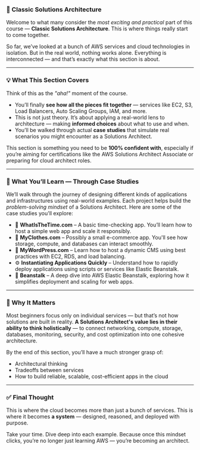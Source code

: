 
### 🧠 Classic Solutions Architecture 

Welcome to what many consider the *most exciting and practical* part of this course — **Classic Solutions Architecture**. This is where things really start to come together.

So far, we’ve looked at a bunch of AWS services and cloud technologies in isolation. But in the real world, nothing works alone. Everything is interconnected — and that’s exactly what this section is about.

---

### 💡 What This Section Covers

Think of this as the *"aha!"* moment of the course.

* You’ll finally **see how all the pieces fit together** — services like EC2, S3, Load Balancers, Auto Scaling Groups, IAM, and more.
* This is not just theory. It’s about applying a real-world lens to architecture — making **informed choices** about what to use and when.
* You’ll be walked through actual **case studies** that simulate real scenarios you might encounter as a Solutions Architect.

This section is something you need to be **100% confident with**, especially if you’re aiming for certifications like the AWS Solutions Architect Associate or preparing for cloud architect roles.

---

### 🧪 What You’ll Learn — Through Case Studies

We’ll walk through the journey of designing different kinds of applications and infrastructures using real-world examples. Each project helps build the *problem-solving mindset* of a Solutions Architect. Here are some of the case studies you'll explore:

* 🔹 **WhatIsTheTime.com** – A basic time-checking app. You’ll learn how to host a simple web app and scale it responsibly.
* 👕 **MyClothes.com** – Possibly a small e-commerce app. You'll see how storage, compute, and databases can interact smoothly.
* 📝 **MyWordPress.com** – Learn how to host a dynamic CMS using best practices with EC2, RDS, and load balancing.
* ⚙️ **Instantiating Applications Quickly** – Understand how to rapidly deploy applications using scripts or services like Elastic Beanstalk.
* 🌱 **Beanstalk** – A deep dive into AWS Elastic Beanstalk, exploring how it simplifies deployment and scaling for web apps.

---

### 🧭 Why It Matters

Most beginners focus only on individual services — but that’s not how solutions are built in reality. **A Solutions Architect's value lies in their ability to think holistically** — to connect networking, compute, storage, databases, monitoring, security, and cost optimization into one cohesive architecture.

By the end of this section, you’ll have a much stronger grasp of:

* Architectural thinking
* Tradeoffs between services
* How to build reliable, scalable, cost-efficient apps in the cloud

---

### ✅ Final Thought

This is where the cloud becomes more than just a bunch of services. This is where it becomes **a system** — designed, reasoned, and deployed with purpose.

Take your time. Dive deep into each example. Because once this mindset clicks, you’re no longer just learning AWS — you’re becoming an architect.

